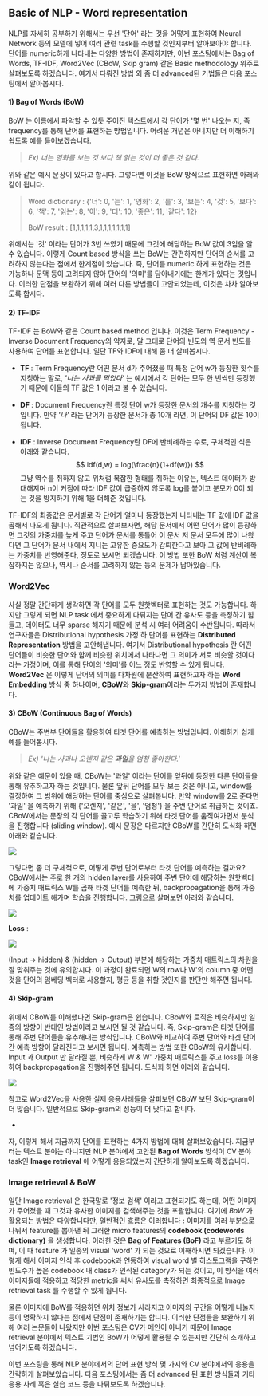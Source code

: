 ## Basic of NLP - Word representation

NLP를 자세히 공부하기 위해서는 우선 '단어' 라는 것을 어떻게 표현하여 Neural Network 등의 모델에 넣어 여러 관련 task를 수행할 것인지부터 알아보아야 합니다. 단어를 numeric하게 나타내는 다양한 방법이 존재하지만, 이번 포스팅에서는 Bag of Words, TF-IDF, Word2Vec (CBoW, Skip gram) 같은 Basic methodology 위주로 살펴보도록 하겠습니다. 여기서 다뤄진 방법 외 좀 더 advanced된 기법들은 다음 포스팅에서 알아봅시다.



#### 1) Bag of Words (BoW)

BoW 는 이름에서 파악할 수 있듯 주어진 텍스트에서 각 단어가 '몇 번' 나오는 지, 즉 frequency를 통해 단어를 표현하는 방법입니다. 어려운 개념은 아니지만 더 이해하기 쉽도록 예를 들어보겠습니다.

> _Ex) 너는 영화를 보는 것 보다 책 읽는 것이 더 좋은 것 같다._

위와 같은 예시 문장이 있다고 합시다. 그렇다면 이것을 BoW 방식으로 표현하면 아래와 같이 됩니다.

> Word dictionary : {'너': 0, '는': 1, '영화': 2, '를': 3, '보는': 4, '것': 5, '보다': 6, '책': 7, '읽는': 8, '이': 9, '더': 10, '좋은': 11, '같다': 12}
>
> BoW result : [1,1,1,1,1,3,1,1,1,1,1,1,1]

위에서는 '것' 이라는 단어가 3번 쓰였기 때문에 그것에 해당하는 BoW 값이 3임을 알 수 있습니다. 이렇게 Count based 방식을 쓰는 BoW는 간편하지만 단어의 순서를 고려하지 않는다는 점에서 한계점이 있습니다. 즉, 단어를 numeric 하게 표현하는 것은 가능하나 문맥 등이 고려되지 않아 단어의 '의미'를 담아내기에는 한계가 있다는 것입니다. 이러한 단점을 보완하기 위해 여러 다른 방법들이 고안되었는데, 이것은 차차 알아보도록 합시다.



#### 2) TF-IDF

TF-IDF 는 BoW와 같은 Count based method 입니다. 이것은 Term Frequency - Inverse Document Frequency의 약자로, 말 그대로 단어의 빈도와 역 문서 빈도를 사용하여 단어를 표현합니다. 일단 TF와 IDF에 대해 좀 더 살펴봅시다.

- **TF** : Term Frequency란 어떤 문서 d가 주어졌을 때 특정 단어 w가 등장한 횟수를 지칭하는 말로, _'나는 사과를 먹었다'_ 는 예시에서 각 단어는 모두 한 번씩만 등장했기 때문에 이들의 TF 값은 1 이라고 볼 수 있습니다.

- **DF** : Document Frequency란 특정 단어 w가 등장한 문서의 개수를 지칭하는 것입니다. 만약 _'나'_ 라는 단어가 등장한 문서가 총 10개 라면, 이 단어의 DF 값은 10이 됩니다.

- **IDF** : Inverse Document Frequency란 DF에 반비례하는 수로, 구체적인 식은 아래와 같습니다.
  $$
  idf(d,w) = log(\frac{n}{1+df(w)})
  $$
  그냥 역수를 취하지 않고 위처럼 복잡한 형태를 취하는 이유는, 텍스트 데이터가 방대해지며 n이 커짐에 따라 IDF 값이 급증하지 않도록 log를 붙이고 분모가 0이 되는 것을 방지하기 위해 1을 더해준 것입니다. 

TF-IDF의 최종값은 문서별로 각 단어가 얼마나 등장했는지 나타내는 TF 값에 IDF 값을 곱해서 나오게 됩니다. 직관적으로 살펴보자면, 해당 문서에서 어떤 단어가 많이 등장하면 그것의 가중치를 높게 주고 단어가 문서를 통틀어 이 문서 저 문서 모두에 많이 나왔다면 그 단어가 문서 내에서 지니는 고유한 중요도가 감퇴한다고 보아 그 값에 반비례하는 가중치를 반영해준다, 정도로 보시면 되겠습니다. 이 방법 또한 BoW 처럼 계산이 복잡하지는 않으나, 역시나 순서를 고려하지 않는 등의 문제가 남아있습니다.



### Word2Vec

사실 정말 간단하게 생각하면 각 단어를 모두 원핫벡터로 표현하는 것도 가능합니다. 하지만 그렇게 되면 NLP task 에서 중요하게 다뤄지는 단어 간 유사도 등을 측정하기 힘들고, 데이터도 너무 sparse 해지기 때문에 분석 시 여러 어려움이 수반됩니다. 따라서 연구자들은 Distributional hypothesis 가정 하 단어를 표현하는 **Distributed Representation** 방법을 고안해냅니다. 여기서 Distributional hypothesis 란 어떤 단어들이 비슷한 단어와 함께 비슷한 위치에서 나타나면 그 의미가 서로 비슷할 것이다 라는 가정이며, 이를 통해 단어의 '의미'를 어느 정도 반영할 수 있게 됩니다. **Word2Vec** 은 이렇게 단어의 의미를 다차원에 분산하여 표현하고자 하는 **Word Embedding** 방식 중 하나이며, **CBoW**와 **Skip-gram**이라는 두가지 방법이 존재합니다.



#### 3) CBoW (Continuous Bag of Words)

CBoW는 주변부 단어들을 활용하여 타겟 단어를 예측하는 방법입니다. 이해하기 쉽게 예를 들어봅시다.

> _Ex) '나는 사과나 오렌지 같은 **과일**을 엄청 좋아한다.'_

위와 같은 예문이 있을 때, CBoW는 '과일' 이라는 단어를 앞뒤에 등장한 다른 단어들을 통해 유추하고자 하는 것입니다. 물론 앞뒤 단어를 모두 보는 것은 아니고, window를 결정하여 그 범위에 해당하는 단어를 중심으로 살펴봅니다. 만약 window를 2로 준다면 '과일' 을 예측하기 위해 {'오렌지', '같은', '을', '엄청'} 을 주변 단어로 취급하는 것이죠. CBoW에서는 문장의 각 단어를 골고루 학습하기 위해 타겟 단어를 움직여가면서 분석을 진행합니다 (sliding window). 예시 문장은 다르지만 CBoW를 간단히 도식화 하면 아래와 같습니다.

![](https://wikidocs.net/images/page/22660/word2vec_renew_1.PNG)

그렇다면 좀 더 구체적으로, 어떻게 주변 단어로부터 타겟 단어를 예측하는 걸까요? CBoW에서는 주로 한 개의 hidden layer를 사용하여 주변 단어에 해당하는 원핫벡터에 가중치 매트릭스 W를 곱해 타겟 단어를 예측한 뒤, backpropagation을 통해 가중치를 업데이트 해가며 학습을 진행합니다. 그림으로 살펴보면 아래와 같습니다. 

![](https://wikidocs.net/images/page/22660/word2vec_renew_2.PNG)

**Loss** :

![](https://wikidocs.net/images/page/22660/word2vec_renew_5.PNG)

(Input -> hidden) & (hidden -> Output) 부분에 해당하는 가중치 매트릭스의 차원을 잘 맞춰주는 것에 유의합시다. 이 과정이 완료되면 W의 row나 W'의 column 중 어떤 것을 단어의 임베딩 벡터로 사용할지, 평균 등을 취할 것인지를 판단만 해주면 됩니다.



#### 4) Skip-gram

위에서 CBoW를 이해했다면 Skip-gram은 쉽습니다. CBoW와 로직은 비슷하지만 일종의 방향이 반대인 방법이라고 보시면 될 것 같습니다. 즉, Skip-gram은 타겟 단어를 통해 주변 단어들을 유추해내는 방식입니다. CBoW와 비교하여 주변 단어와 타겟 단어 간 예측 방향이 달라진다고 보시면 됩니다. 예측하는 방법 또한 CBoW와 유사합니다. Input 과 Output 만 달라질 뿐, 비슷하게 W & W' 가중치 매트릭스를 주고 loss를 이용하여 backpropagation을 진행해주면 됩니다. 도식화 하면 아래와 같습니다.

![](https://wikidocs.net/images/page/22660/word2vec_renew_6.PNG)

참고로 Word2Vec을 사용한 실제 응용사례들을 살펴보면 CBoW 보단 Skip-gram이 더 많습니다. 일반적으로 Skip-gram의 성능이 더 낫다고 합니다.



-



자, 이렇게 해서 지금까지 단어를 표현하는 4가지 방법에 대해 살펴보았습니다. 지금부터는 텍스트 분야는 아니지만 NLP 분야에서 고안된 **Bag of Words** 방식이 CV 분야 task인 **Image retrieval** 에 어떻게 응용되었는지 간단하게 알아보도록 하겠습니다.



### Image retrieval & BoW

일단 Image retrieval 은 한국말로 '정보 검색' 이라고 표현되기도 하는데, 어떤 이미지가 주어졌을 때 그것과 유사한 이미지를 검색해주는 것을 포괄합니다. 여기에 _BoW_ 가 활용되는 방법은 다양합니다만, 일반적인 흐름은 이러합니다 : 이미지를 여러 부분으로 나눠서 feature를 뽑아낸 뒤 그러한 micro features의 **codebook (codewords dictionary)** 을 생성합니다. 이러한 것은 **Bag of Features (BoF)** 라고 부르기도 하며, 이 때 feature 가 일종의 visual 'word' 가 되는 것으로 이해하시면 되겠습니다. 이렇게 해서 이미지 인식 후 codebook과 연동하여 visual word 별 히스토그램을 구하면 빈도수가 높은 codebook 내 class가 인식된 category가 되는 것이고, 이 방식을 여러 이미지들에 적용하고 적당한 metric을 써서 유사도를 측정하면 최종적으로 Image retrieval task 를 수행할 수 있게 됩니다.

물론 이미지에 BoW를 적용하면 위치 정보가 사라지고 이미지의 구간을 어떻게 나눌지 등이 명확하지 않다는 점에서 단점이 존재하기는 합니다. 이러한 단점들을 보완하기 위해 여러 논문들이 나왔지만 이번 포스팅은 CV가 메인이 아니기 때문에 Image retrieval 분야에서 텍스트 기법인 BoW가 어떻게 활용될 수 있는지만 간단히 소개하고 넘어가도록 하겠습니다.



이번 포스팅을 통해 NLP 분야에서의 단어 표현 방식 몇 가지와 CV 분야에서의 응용을 간략하게 살펴보았습니다. 다음 포스팅에서는 좀 더 advanced 된 표현 방식들과 기타 응용 사례 혹은 실습 코드 등을 다뤄보도록 하겠습니다.
